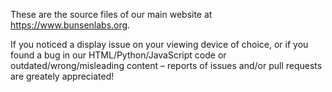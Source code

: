 These are the source files of our main website at https://www.bunsenlabs.org.

If you noticed a display issue on your viewing device of choice, or if you found a bug in our HTML/Python/JavaScript code or outdated/wrong/misleading content – reports of issues and/or pull requests are greately appreciated!
